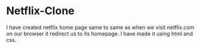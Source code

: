 # Netflix-Clone
I have created netflix home page same to same as when we visit netflix.com on our browser it redirect us to its homepage. I have made it using html and css.
